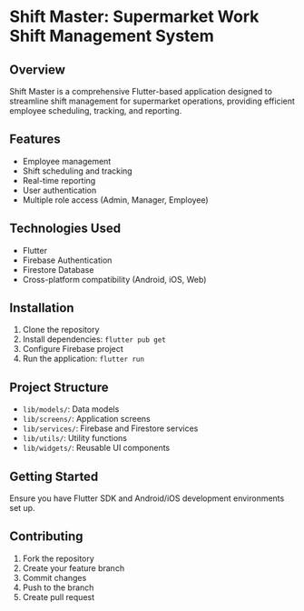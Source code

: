 # Shift Master: Supermarket Work Shift Management System

## Overview
Shift Master is a comprehensive Flutter-based application designed to streamline shift management for supermarket operations, providing efficient employee scheduling, tracking, and reporting.

## Features
- Employee management
- Shift scheduling and tracking
- Real-time reporting
- User authentication
- Multiple role access (Admin, Manager, Employee)

## Technologies Used
- Flutter
- Firebase Authentication
- Firestore Database
- Cross-platform compatibility (Android, iOS, Web)

## Installation
1. Clone the repository
2. Install dependencies: `flutter pub get`
3. Configure Firebase project
4. Run the application: `flutter run`

## Project Structure
- `lib/models/`: Data models
- `lib/screens/`: Application screens
- `lib/services/`: Firebase and Firestore services
- `lib/utils/`: Utility functions
- `lib/widgets/`: Reusable UI components

## Getting Started
Ensure you have Flutter SDK and Android/iOS development environments set up.

## Contributing
1. Fork the repository
2. Create your feature branch
3. Commit changes
4. Push to the branch
5. Create pull request
